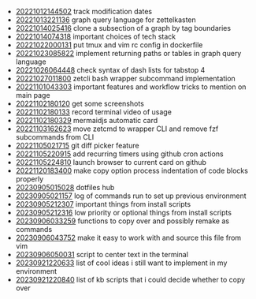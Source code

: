 - [20221012144502](/zet/20221012144502/README.md) track modification dates
- [20221013221136](/zet/20221013221136/README.md) graph query language for zettelkasten
- [20221014025416](/zet/20221014025416/README.md) clone a subsection of a graph by tag boundaries
- [20221014074318](/zet/20221014074318/README.md) important choices of tech stack
- [20221022000131](/zet/20221022000131/README.md) put tmux and vim rc config in dockerfile
- [20221023085822](/zet/20221023085822/README.md) implement returning paths or tables in graph query language
- [20221026064448](/zet/20221026064448/README.md) check syntax of dash lists for tabstop 4
- [20221027011800](/zet/20221027011800/README.md) zetcli bash wrapper subcommand implementation
- [20221101043303](/zet/20221101043303/README.md) important features and workflow tricks to mention on main page
- [20221102180120](/zet/20221102180120/README.md) get some screenshots
- [20221102180133](/zet/20221102180133/README.md) record terminal video of usage
- [20221102180329](/zet/20221102180329/README.md) mermaidjs automatic card
- [20221103162623](/zet/20221103162623/README.md) move zetcmd to wrapper CLI and remove fzf subcommands from CLI
- [20221105021715](/zet/20221105021715/README.md) git diff picker feature
- [20221105220915](/zet/20221105220915/README.md) add recurring timers using github cron actions
- [20221105224810](/zet/20221105224810/README.md) launch browser to current card on github
- [20221120183400](/zet/20221120183400/README.md) make copy option process indentation of code blocks properly
- [20230905015028](/zet/20230905015028/README.md) dotfiles hub
- [20230905021157](/zet/20230905021157/README.md) log of commands run to set up previous environment
- [20230905212307](/zet/20230905212307/README.md) important things from install scripts
- [20230905212316](/zet/20230905212316/README.md) low priority or optional things from install scripts
- [20230906033259](/zet/20230906033259/README.md) functions to copy over and possibly remake as commands
- [20230906043752](/zet/20230906043752/README.md) make it easy to work with and source this file from vim
- [20230906050031](/zet/20230906050031/README.md) script to center text in the terminal
- [20230921220633](/zet/20230921220633/README.md) list of cool ideas i still want to implement in my environment
- [20230921220840](/zet/20230921220840/README.md) list of kb scripts that i could decide whether to copy over
